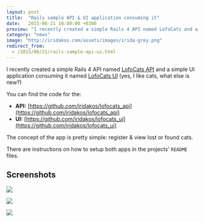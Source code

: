 ```yaml
---
layout: post
title:  "Rails sample API & UI application consuming it"
date:   2015-06-21 10:00:00 +0300
preview: "I recently created a simple Rails 4 API named LofoCats and a simple UI application consuming it named LofoCats UI (yes, I like cats, what else is new?)..."
category: "news"
image: "http://iridakos.com/assets/images/irida-grey.png"
redirect_from:
  - /2015/06/21/rails-sample-api-ui.html
---
```


I recently created a simple Rails 4 API named [LofoCats API](https://github.com/iridakos/lofocats_api) and a simple UI application consuming it named [LofoCats UI](https://github.com/iridakos/lofocats_ui) (yes, I like cats, what else is new?)

You can find the code for the:

* **API:** [https://github.com/iridakos/lofocats_api](https://github.com/iridakos/lofocats_api)
* **UI:** [https://github.com/iridakos/lofocats_ui](https://github.com/iridakos/lofocats_ui)

The concept of the app is pretty simple: register & view lost or found cats.

There are instructions on how to setup both apps in the projects' `README` files.

## Screenshots

![](https://camo.githubusercontent.com/9f54cc989247f2d62b9df4e1d02de3f813e7a20e/68747470733a2f2f332e62702e626c6f6773706f742e636f6d2f2d3571596d5868704b4b33552f56674c46724b456a3650492f41414141414141414263412f344d4e345132446f4e72512f73313630302f61646d696e697374726174696f6e2e706e67)

![](https://camo.githubusercontent.com/7b2264f3fe2078f396772077f97b059d574a2295/68747470733a2f2f332e62702e626c6f6773706f742e636f6d2f2d364b454562414c463963382f56674c4672744635686f492f41414141414141414263492f5f51627067444d552d31632f73313630302f6361742d656e74726965732d696e6465782e706e67)

![](https://camo.githubusercontent.com/076e81ec004cc1b9154eb6286b5d9850a5ba2c2b/68747470733a2f2f322e62702e626c6f6773706f742e636f6d2f2d357033465a4d3954414d6f2f56674c46736258345356492f41414141414141414263512f586f3851433441524a436b2f73313630302f6e65772d6361742d656e7472792e706e67)
